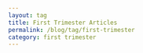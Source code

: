 ```yaml
---
layout: tag
title: First Trimester Articles
permalink: /blog/tag/first-trimester
category: first trimester
---
```


